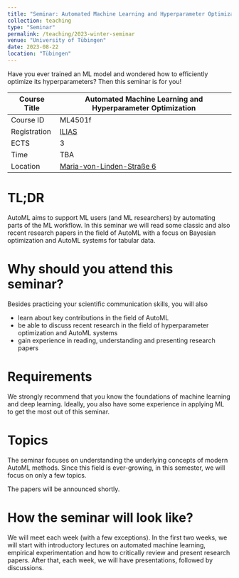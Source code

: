 ```yaml
---
title: "Seminar: Automated Machine Learning and Hyperparameter Optimization"
collection: teaching
type: "Seminar"
permalink: /teaching/2023-winter-seminar
venue: "University of Tübingen"
date: 2023-08-22
location: "Tübingen"
---
```


Have you ever trained an ML model and wondered how to efficiently optimize its hyperparameters? Then this seminar is for you!

| Course Title | Automated Machine Learning and Hyperparameter Optimization                                                                                                                              |
|--------------|-----------------------------------------------------------------------------------------------------------------------------------------------------------------------------------------|
| Course ID    | ML4501f                                                                                                                                                                                 |
| Registration | [ILIAS](https://ovidius.uni-tuebingen.de/ilias3/goto.php?target=crs_4330955&client_id=pr02)                                                                                             |
| ECTS | 3 |
| Time | TBA                                                                                                                                                                                     |
| Location | [Maria-von-Linden-Straße 6](https://uni-tuebingen.de/einrichtungen/personalvertretungen-beratung-beauftragte/lageplaene/karte-c-sand-aussenbereiche-innenstadt/maria-von-linden-strasse-6/) |

TL;DR
======
AutoML aims to support ML users (and ML researchers) by automating parts of the ML workflow. In this seminar we will
read some classic and also recent research papers in the field of AutoML with a focus on Bayesian optimization and AutoML systems for tabular data. 

Why should you attend this seminar?
======
Besides practicing your scientific communication skills, you will also 
  * learn about key contributions in the field of AutoML
  * be able to discuss recent research in the field of hyperparameter optimization and AutoML systems
  * gain experience in reading, understanding and presenting research papers 

Requirements
======
We strongly recommend that you know the foundations of machine learning and deep learning. Ideally, you also have some 
experience in applying ML to get the most out of this seminar.

Topics
======
The seminar focuses on understanding the underlying concepts of modern AutoML methods. Since this field is ever-growing,
in this semester, we will focus on only a few topics.

The papers will be announced shortly.

How the seminar will look like?
======

We will meet each week (with a few exceptions). In the first two weeks, we will start with introductory lectures on automated machine learning, 
empirical experimentation and how to critically review and present research papers. After that, each week, we will have presentations, followed by discussions.





 

